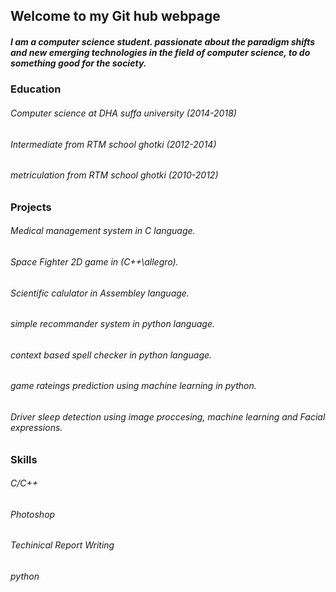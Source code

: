 ## Welcome to my Git hub webpage 

##### I am a computer science student. passionate about the paradigm shifts and new emerging technologies in the field of computer science, to do something good for the society.

### Education 

###### Computer science at DHA suffa university (2014-2018) 
###### Intermediate from RTM school ghotki (2012-2014)
###### metriculation from RTM school ghotki (2010-2012)


### Projects 

###### Medical management system in C language. 
###### Space Fighter 2D game in (C++\allegro).
###### Scientific calulator in Assembley language. 
###### simple recommander system in python language.
###### context based spell checker in python language.
###### game rateings prediction using machine learning in python.
###### Driver sleep detection using image proccesing, machine learning and Facial expressions. 

### Skills

###### C/C++
###### Photoshop 
###### Techinical Report Writing 
###### python 
